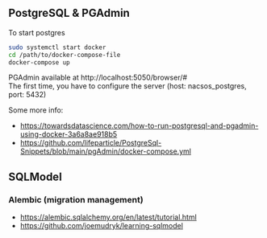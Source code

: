 

## PostgreSQL & PGAdmin

To start postgres
```bash
sudo systemctl start docker
cd /path/to/docker-compose-file
docker-compose up
```
PGAdmin available at http://localhost:5050/browser/#  
The first time, you have to configure the server (host: nacsos_postgres, port: 5432)

Some more info:
* https://towardsdatascience.com/how-to-run-postgresql-and-pgadmin-using-docker-3a6a8ae918b5
* https://github.com/lifeparticle/PostgreSql-Snippets/blob/main/pgAdmin/docker-compose.yml


## SQLModel

### Alembic (migration management)
* https://alembic.sqlalchemy.org/en/latest/tutorial.html
* https://github.com/joemudryk/learning-sqlmodel